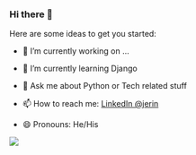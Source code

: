 ### Hi there 👋



Here are some ideas to get you started:

- 🔭 I’m currently working on ...
- 🌱 I’m currently learning Django


- 💬 Ask me about Python or Tech related stuff
- 📫 How to reach me: [LinkedIn @jerin ](https://www.linkedin.com/in/jerin-saji-a30b84114/)
- 😄 Pronouns: He/His
<img src="https://github-readme-stats.vercel.app/api?username=jerin-saji&&show_icons=true&title_color=ffffff&icon_color=bb2acf&text_color=daf7dc&bg_color=151515">
